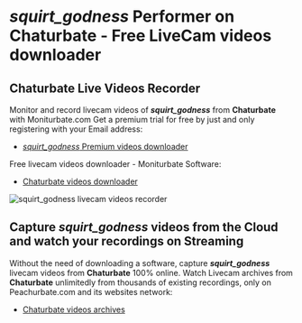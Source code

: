 # _squirt_godness_ Performer on Chaturbate - Free LiveCam videos downloader

## Chaturbate Live Videos Recorder

Monitor and record livecam videos of **_squirt_godness_** from **Chaturbate** with Moniturbate.com
Get a premium trial for free by just and only registering with your Email address:
* [_squirt_godness_ Premium videos downloader](https://moniturbate.com/request-demo-licence-key.html)

Free livecam videos downloader - Moniturbate Software:
* [Chaturbate videos downloader](https://moniturbate.com/moniturbate-download-software.html)

![_squirt_godness_ livecam videos recorder](https://peachurnet.com/templates/moniturbate-software.png)


## Capture _squirt_godness_ videos from the Cloud and watch your recordings on Streaming

Without the need of downloading a software, capture **_squirt_godness_** livecam videos from **Chaturbate** 100% online.
Watch Livecam archives from **Chaturbate** unlimitedly from thousands of existing recordings, only on Peachurbate.com and its websites network:
* [Chaturbate videos archives](https://peachurnet.com/)
